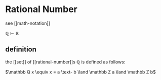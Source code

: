 # Rational Number

see [[math-notation]]

$\mathbb Q \vdash \mathbb R$

## definition

the [[set]] of [[rational-number]]s $\mathbb Q$ is defined as follows:

$\mathbb Q x \equiv x = a \text- b \land \mathbb Z a \land \mathbb Z b$
